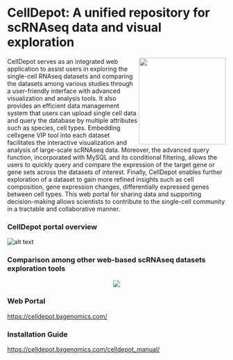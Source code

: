 # CellDepot: A unified repository for scRNAseq data and visual exploration
<p align="right">
  <img align="right" src="https://github.com/interactivereport/CellDepot/blob/main/Figures/celldepotLogo.svg" width="200">
</p>
CellDepot serves as an integrated web application to assist users in exploring the single-cell RNAseq datasets and comparing the datasets among various studies through a user-friendly interface with advanced visualization and analysis tools. It also provides an efficient data management system that users can upload single cell data and query the database by multiple attributes such as species, cell types. Embedding cellxgene VIP tool into each dataset facilitates the interactive visualization and analysis of large-scale scRNAseq data. Moreover, the advanced query function, incorporated with MySQL and its conditional filtering, allows the users to quickly query and compare the expression of the target gene or gene sets across the datasets of interest. Finally, CellDepot enables further exploration of a dataset to gain more refined insights such as cell composition, gene expression changes, differentially expressed genes between cell types. This web portal for sharing data and supporting decision-making allows scientists to contribute to the single-cell community in a tractable and collaborative manner. 

### CellDepot portal overview
![alt text](https://github.com/interactivereport/CellDepot/blob/main/Figures/Figure1.svg)
### Comparison among other web-based scRNAseq datasets exploration tools
<p align="center">
  <img src="https://github.com/interactivereport/CellDepot/blob/main/Figures/Comparison.png" />
</p>

### Web Portal
https://celldepot.bxgenomics.com/

### Installation Guide
https://celldepot.bxgenomics.com/celldepot_manual/
